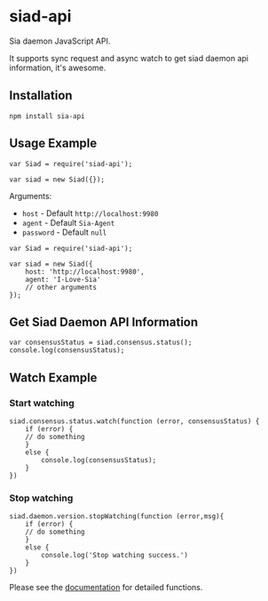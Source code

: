 # siad-api

Sia daemon JavaScript API. 

It supports sync request and async watch to get siad daemon api information, it's awesome.

## Installation

`npm install sia-api`

## Usage Example

```
var Siad = require('siad-api');

var siad = new Siad({});
```

Arguments:

- `host` - Default `http://localhost:9980`
- `agent` - Default `Sia-Agent`
- `password` - Default `null`

```
var Siad = require('siad-api');

var siad = new Siad({
    host: 'http://localhost:9980',
    agent: 'I-Love-Sia'
    // other arguments
});
```

## Get Siad Daemon API Information

```
var consensusStatus = siad.consensus.status();
console.log(consensusStatus);
```

## Watch Example

### Start watching

```
siad.consensus.status.watch(function (error, consensusStatus) {
    if (error) {
    // do something
    }
    else {
        console.log(consensusStatus);
    }
})
```

### Stop watching

```
siad.daemon.version.stopWatching(function (error,msg){
    if (error) {
    // do something
    }
    else {
        console.log('Stop watching success.')
    }
})
```

Please see the [documentation](/doc/API.md) for detailed functions.
